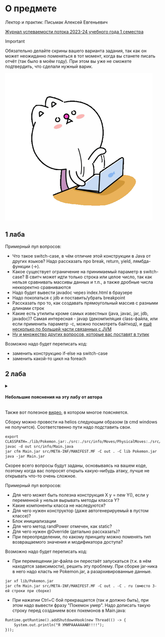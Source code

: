 # О предмете
Лектор и практик: Письмак Алексей Евгеньевич

[Журнал успеваемости потока 2023-24 учебного года 1 семестра](https://docs.google.com/spreadsheets/d/1dMRvYwRp3Lhy6IT5mbjdaplId9xB99b_9NijSpF7iJI/edit#gid=2120352098)

> [!IMPORTANT]
> Обязательно делайте скрины вашего варианта задания, так как он может неожиданно поменяться в тот момент, когда вы станете писать отчёт (так было в моём году). При этом вы уже не сможете подтвердить, что сделали нужный варик.

![](https://github.com/petrovviacheslav/myitmo/blob/main/gifs/monitors-typing.gif)

## 1 лаба
Примерный пул вопросов:
- Что такое switch-case, в чём отличие этой конструкции в Java от других языков? Надо рассказать про break, return, yield, лямбда-функции (->).
- Какое существует ограничение на принимаемый параметр в switch-case? В свитч может идти только строка или целое число, так как нельзя сравнивать массивы данных и т.п., а также дробные числа неккоректно сравниваются
- Надо будет вывести javadoc через index.html в браузере
- Надо покопаться с jdb и поставить/убрать breakpoint
- Рассказать про то, как создавать прямоугольный массив с разными длинами строк
- Какие есть утилиты кроме самых известных (java, javac, jar, jdb, javadoc)? Самая интересная - javap (декомпиляция class-файла, или если применить параметр -c, можно посмотреть байткод), и [ещё несколько по большей части связанных с JVM](http://ivanbabanin.blogspot.com/2013/10/jdk.html)
- [Ну и множество других вопросов, которые вас поставят в тупик](https://www.youtube.com/watch?v=dQw4w9WgXcQ)

Возможно надо будет переписать код:
- заменить конструкцию if-else на switch-case
- заменить какой-то цикл на foreach

## 2 лаба
<details>
<summary><h4>Небольшие пояснения на эту лабу от автора</h4></summary>

Следует пользоваться второй ссылкой с сайта se.ifmo.ru -  http://pokemondb.net.
Там подробно расписано про все атаки (их тип и что они делают) и характеристики покемонов.
После того, как вы разберётесь с типами и характеристиками идите в [документацию](https://se.ifmo.ru/~tony/doc/) и пытайтесь понять, как реализовать каждую атаку.
Вся информация, которая вам нужна отмечена на скринах.

<div>
<img src="https://github.com/petrovviacheslav/myitmo/blob/main/materials/pokemons/pok_att.png" width=57% align="middle">
<img src="https://github.com/petrovviacheslav/myitmo/blob/main/materials/pokemons/pok.png" width=40% align="middle">
</div>

> 1 скрин - любая атака, 2 скрин - любой покемон
</details>

Также вот полезное [видео](https://www.youtube.com/watch?v=9SQm6IsKJuo), в котором многое поясняется.

Сборку можно провести на helios следующим образом (в cmd windows не получится). Соответственно пути надо подставить свои.
```
export CLASSPATH=./lib/Pokemon.jar:./src:./src/info/Moves/PhysicalMoves:./src/info/Moves/StatusMoves./src/info/Moves/SpecialMoves./src/info/Pokemons:./src/info/Main
javac -d out src/info/Main.java
jar cfm Main.jar src/META-INF/MANIFEST.MF -C out . -C lib Pokemon.jar
java -jar Main.jar
```

Скорее всего вопросы будут заданы, основываясь на вашем коде, поэтому когда вас попросят открыть какую-нибудь атаку, лучше не открывать что-то очень сложное. 

Примерный пул вопросов:
- Для чего может быть полезна конструкция X y = new Y(), если у переменной y нельзя выpывать методы класса Y?
- Какие компоненты класса не наследуются?
- Для чего нужен конструктор (даже автогенерируемый в пустом классе)?
- Блок инициализации
- Для чего метод randPower отмечен, как static?
- Для чего нужен @Override (детально рассказать)?
- При переопределении, по какому принципу можно поменять тип возвращаемого значения и модификатора доступа?

Возможно надо будет переписать код:
- При перемещении jar-файла он перестаёт запускаться (т.к. в нём находятся зависимости), решить эту проблему. При сборке jar-ника в него надо класть не Pokemon.jar, а разархивированные данные.
```
jar xf lib/Pokemon.jar
jar cfm Main.jar src/META-INF/MANIFEST.MF -C out . -C . ru (вместо 3-ей строки при сборке)
```
- При нажатии Ctrl+C бой прекращается (так и должно быть), при этом надо вывести фразу "Покемон умер". Надо дописать такую строку перед созданием всех покемонов в Main.java:
```
Runtime.getRuntime().addShutdownHook(new Thread(() -> {
    System.out.println("Я УМИРАААААААЮ!!!!");
}));
```
